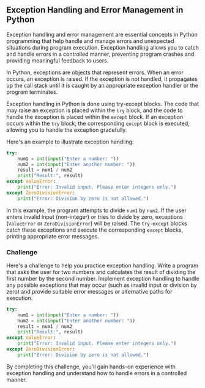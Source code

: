 ## Exception Handling and Error Management in Python

Exception handling and error management are essential concepts in Python programming that help handle and manage errors and unexpected situations during program execution. Exception handling allows you to catch and handle errors in a controlled manner, preventing program crashes and providing meaningful feedback to users.

In Python, exceptions are objects that represent errors. When an error occurs, an exception is raised. If the exception is not handled, it propagates up the call stack until it is caught by an appropriate exception handler or the program terminates.

Exception handling in Python is done using try-except blocks. The code that may raise an exception is placed within the `try` block, and the code to handle the exception is placed within the `except` block. If an exception occurs within the `try` block, the corresponding `except` block is executed, allowing you to handle the exception gracefully.

Here's an example to illustrate exception handling:

```python
try:
    num1 = int(input("Enter a number: "))
    num2 = int(input("Enter another number: "))
    result = num1 / num2
    print("Result:", result)
except ValueError:
    print("Error: Invalid input. Please enter integers only.")
except ZeroDivisionError:
    print("Error: Division by zero is not allowed.")
```

In this example, the program attempts to divide `num1` by `num2`. If the user enters invalid input (non-integer) or tries to divide by zero, exceptions (`ValueError` or `ZeroDivisionError`) will be raised. The `try-except` blocks catch these exceptions and execute the corresponding `except` blocks, printing appropriate error messages.

### Challenge

Here's a challenge to help you practice exception handling. Write a program that asks the user for two numbers and calculates the result of dividing the first number by the second number. Implement exception handling to handle any possible exceptions that may occur (such as invalid input or division by zero) and provide suitable error messages or alternative paths for execution.

```python
try:
    num1 = int(input("Enter a number: "))
    num2 = int(input("Enter another number: "))
    result = num1 / num2
    print("Result:", result)
except ValueError:
    print("Error: Invalid input. Please enter integers only.")
except ZeroDivisionError:
    print("Error: Division by zero is not allowed.")
```

By completing this challenge, you'll gain hands-on experience with exception handling and understand how to handle errors in a controlled manner.